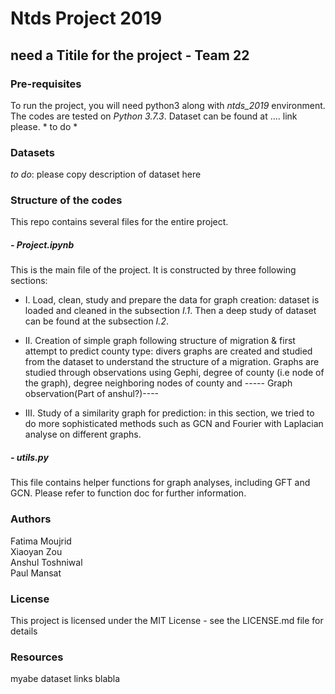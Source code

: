 # Ntds Project 2019

## need a Titile for the project - Team 22

### Pre-requisites
To run the project, you will need python3 along with *ntds_2019* environment. The codes are tested on *Python 3.7.3*.
Dataset can be found at .... link please. * to do *

### Datasets
*to do*: please copy description of dataset here


### Structure of the codes
This repo contains several files for the entire project. 

##### - Project.ipynb  
This is the main file of the project. It is constructed by three following sections:
 - I. Load, clean, study and prepare the data for graph creation: dataset is loaded and cleaned in the subsection *I.1*. Then a deep study of dataset can be found at the subsection *I.2*.

 - II. Creation of simple graph following structure of migration & first attempt to predict county type: divers graphs are created and studied from the dataset to understand the structure of a migration. Graphs are studied through observations using Gephi, degree of county (i.e node of the graph), degree neighboring nodes of county and  ----- Graph observation(Part of anshul?)----
 
 - III. Study of a similarity graph for prediction: in this section, we tried to do more sophisticated methods such as GCN and Fourier with Laplacian analyse on different graphs.

##### - utils.py  
This file contains helper functions for graph analyses, including GFT and GCN. Please refer to function doc for further information.

### Authors
Fatima Moujrid<br/>
Xiaoyan Zou<br/>
Anshul Toshniwal<br/>
Paul Mansat

### License
This project is licensed under the MIT License - see the LICENSE.md file for details

### Resources
myabe dataset links blabla


